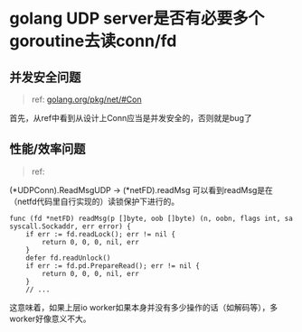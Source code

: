 
# golang UDP server是否有必要多个goroutine去读conn/fd

## 并发安全问题

> ref: [golang.org/pkg/net/#Con](https://golang.org/pkg/net/#Conn)

首先，从ref中看到从设计上Conn应当是并发安全的，否则就是bug了

## 性能/效率问题

> ref: []()

(\*UDPConn).ReadMsgUDP -> (\*netFD).readMsg
可以看到readMsg是在（netfd代码里自行实现的）读锁保护下进行的。
```golang
func (fd *netFD) readMsg(p []byte, oob []byte) (n, oobn, flags int, sa syscall.Sockaddr, err error) {
    if err := fd.readLock(); err != nil {
        return 0, 0, 0, nil, err
    }
    defer fd.readUnlock()
    if err := fd.pd.PrepareRead(); err != nil {
        return 0, 0, 0, nil, err
    }
    // ...
```

这意味着，如果上层io worker如果本身并没有多少操作的话（如解码等），多worker好像意义不大。







